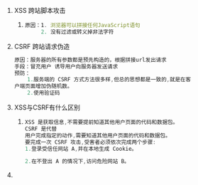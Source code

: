 1. XSS 跨站脚本攻击

   1. ```js
      原因：1. 浏览器可以拼接任何JavaScript语句
           2. 没有过滤或转义掉非法字符

      ```

2. CSRF 跨站请求伪造
   ```js
   原因：服务器的所有参数都是预先构造的，根据拼接url发出请求
   手段：冒充用户 诱导用户向服务器发送请求
   预防：
       1.服务端的 CSRF 方式方法很多样,但总的思想都是一致的,就是在客   户端页面增加伪随机数。
       2.使用验证码
   ```
3. XSS与CSRF有什么区别

   1. ```js
      XSS 是获取信息,不需要提前知道其他用户页面的代码和数据包。
      CSRF 是代替      用户完成指定的动作,需要知道其他用户页面的代码和数据包。 
      要完成一次 CSRF 攻击,受害者必须依次完成两个步骤: 
      1.登录受信任网站 A,并在本地生成 Cookie。
      2.在不登出 A 的情况下,访问危险网站 B。
      ```

4. 


